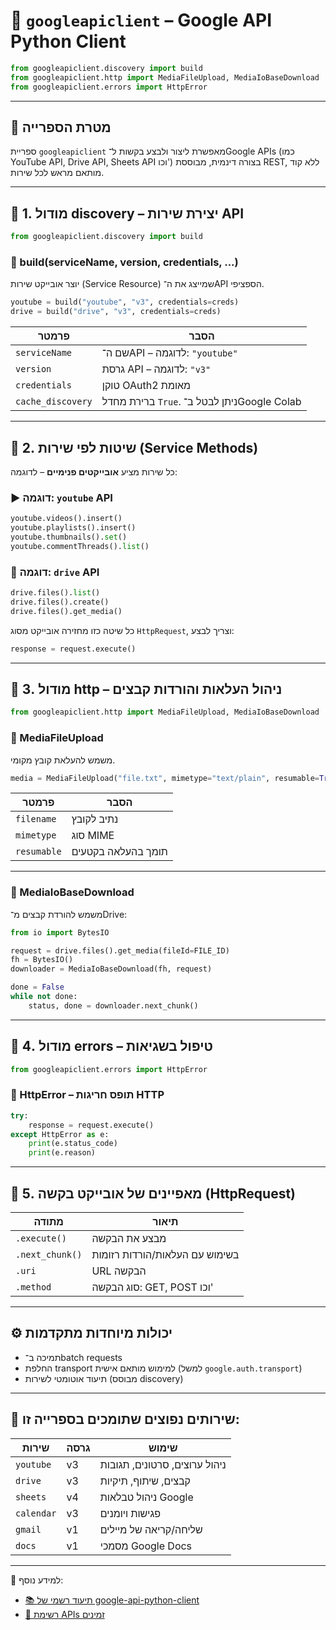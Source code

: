 # 📡 `googleapiclient` – Google API Python Client

```python
from googleapiclient.discovery import build
from googleapiclient.http import MediaFileUpload, MediaIoBaseDownload
from googleapiclient.errors import HttpError
````

---

## 📌 מטרת הספרייה

ספריית `googleapiclient` מאפשרת ליצור ולבצע בקשות ל־Google APIs (כמו YouTube API, Drive API, Sheets API וכו') בצורה דינמית, מבוססת REST, ללא קוד מותאם מראש לכל שירות.

---

## 🧩 1. מודול discovery – יצירת שירות API

```python
from googleapiclient.discovery import build
```

### 🔹 build(serviceName, version, credentials, ...)

יוצר אובייקט שירות (Service Resource) שמייצג את ה־API הספציפי.

```python
youtube = build("youtube", "v3", credentials=creds)
drive = build("drive", "v3", credentials=creds)
```

| פרמטר             | הסבר                                        |
| ----------------- | ------------------------------------------- |
| `serviceName`     | שם ה־API – לדוגמה: `"youtube"`              |
| `version`         | גרסת API – לדוגמה: `"v3"`                   |
| `credentials`     | טוקן OAuth2 מאומת                           |
| `cache_discovery` | ברירת מחדל `True`. ניתן לבטל ב־Google Colab |

---

## 🧩 2. שיטות לפי שירות (Service Methods)

כל שירות מציע **אובייקטים פנימיים** – לדוגמה:

### ▶️ דוגמה: `youtube` API

```python
youtube.videos().insert()
youtube.playlists().insert()
youtube.thumbnails().set()
youtube.commentThreads().list()
```

### 📁 דוגמה: `drive` API

```python
drive.files().list()
drive.files().create()
drive.files().get_media()
```

כל שיטה כזו מחזירה אובייקט מסוג `HttpRequest`, וצריך לבצע:

```python
response = request.execute()
```

---

## 🧩 3. מודול http – ניהול העלאות והורדות קבצים

```python
from googleapiclient.http import MediaFileUpload, MediaIoBaseDownload
```

### 🔹 MediaFileUpload

משמש להעלאת קובץ מקומי.

```python
media = MediaFileUpload("file.txt", mimetype="text/plain", resumable=True)
```

| פרמטר       | הסבר               |
| ----------- | ------------------ |
| `filename`  | נתיב לקובץ         |
| `mimetype`  | סוג MIME           |
| `resumable` | תומך בהעלאה בקטעים |

---

### 🔹 MediaIoBaseDownload

משמש להורדת קבצים מ־Drive:

```python
from io import BytesIO

request = drive.files().get_media(fileId=FILE_ID)
fh = BytesIO()
downloader = MediaIoBaseDownload(fh, request)

done = False
while not done:
    status, done = downloader.next_chunk()
```

---

## 🧩 4. מודול errors – טיפול בשגיאות

```python
from googleapiclient.errors import HttpError
```

### 🔹 HttpError – תופס חריגות HTTP

```python
try:
    response = request.execute()
except HttpError as e:
    print(e.status_code)
    print(e.reason)
```

---

## 🧩 5. מאפיינים של אובייקט בקשה (HttpRequest)

| מתודה           | תיאור                          |
| --------------- | ------------------------------ |
| `.execute()`    | מבצע את הבקשה                  |
| `.next_chunk()` | בשימוש עם העלאות/הורדות רזומות |
| `.uri`          | URL הבקשה                      |
| `.method`       | סוג הבקשה: GET, POST וכו'      |

---

## ⚙️ יכולות מיוחדות מתקדמות

* תמיכה ב־batch requests
* החלפת transport למימוש מותאם אישית (למשל `google.auth.transport`)
* תיעוד אוטומטי לשירות (מבוסס discovery)

---

## 📌 שירותים נפוצים שתומכים בספרייה זו:

| שירות      | גרסה | שימוש                         |
| ---------- | ---- | ----------------------------- |
| `youtube`  | v3   | ניהול ערוצים, סרטונים, תגובות |
| `drive`    | v3   | קבצים, שיתוף, תיקיות          |
| `sheets`   | v4   | ניהול טבלאות Google           |
| `calendar` | v3   | פגישות ויומנים                |
| `gmail`    | v1   | שליחה/קריאה של מיילים         |
| `docs`     | v1   | מסמכי Google Docs             |

---

📘 למידע נוסף:

* [📚 תיעוד רשמי של google-api-python-client](https://github.com/googleapis/google-api-python-client)
* [🧠 רשימת APIs זמינים](https://developers.google.com/api-client-library/python/apis/)



